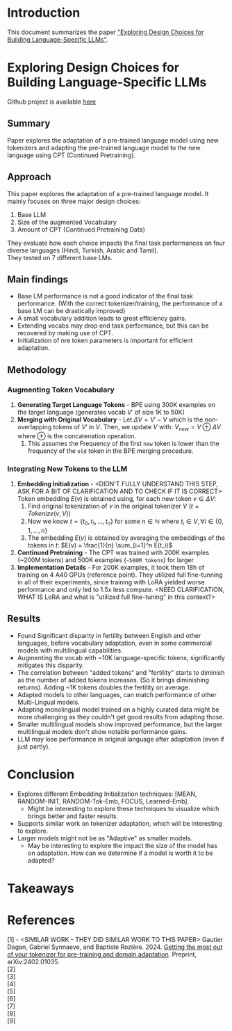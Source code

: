 # Introduction

This document summarizes the paper ["Exploring Design Choices for Building Language-Specific LLMs"](https://arxiv.org/pdf/2406.14670).

# Exploring Design Choices for Building Language-Specific LLMs

Github project is available [here](https://github.com/atutej/token-language-adaptation)

## Summary
Paper explores the adaptation of a pre-trained language model using new tokenizers and adapting the pre-trained language model to the new language using CPT (Continued Pretraining).


## Approach

This paper explores the adaptation of a pre-trained language model. 
It mainly focuses on three major design choices:
1. Base LLM 
1. Size of the augmented Vocabulary
1. Amount of CPT (Continued Pretraining Data)

They evaluate how each choice impacts the final task performances on four diverse languages (Hindi, Turkish, Arabic and Tamil).<br>
They tested on 7 different base LMs.

## Main findings
- Base LM performance is not a good indicator of the final task performance. (With the correct tokenizer/training, the performance of a base LM can be drastically improved)
- A small vocabulary addition leads to great efficiency gains.
- Extending vocabs may drop end task performance, but this can be recovered by making use of CPT.
- Initialization of nre token parameters is important for efficient adaptation.

## Methodology
### Augmenting Token Vocabulary

1. **Generating Target Language Tokens** - BPE using 300K examples on the target language (generates vocab $V'$ of size 1K to 50K)
1. **Merging with Original Vocabulary** - Let $\Delta V=V'-V$ which is the non-overlapping tokens of $V'$ in $V$. Then, we update $V$ with: $V_{new} = V \oplus \Delta V$ where $\oplus$ is the concatenation operation.
    1. This assumes the Frequency of the first `new` token is lower than the frequency of the `old` token in the BPE merging procedure.

### Integrating New Tokens to the LLM
1. **Embedding Initialization** - \<DIDN'T FULLY UNDERSTAND THIS STEP, ASK FOR A BIT OF CLARIFICATION AND TO CHECK IF IT IS CORRECT\> Token embedding $E(v)$ is obtained using, for each new token $v \in \Delta V$:
    1. Find original tokenization of $v$ in the original tokenizer $V$ ($t = Tokenize(v, V)$)
    1. Now we know $t = \{t_0, t_1, ..., t_n\}$ for some $n\in \mathbb{N}$  where $t_i \in V, \forall i \in \{0, 1, ..., n\}$
    1. The embedding $E(v)$ is obtained by averaging the embeddings of the tokens in $t$: $E(v) = \frac{1}{n} \sum_{i=1}^n E(t_i)$
1. **Continued Pretraining** - The CPT was trained with 200K examples (~200M tokens) and 500K examples (`~500M tokens`) for larger 
1. **Implementation Details** - For 200K examples, it took them 18h of training on 4 A40 GPUs (reference point). They utilized full fine-tunning in all of their experiments, since training with LoRA yielded worse performance and only led to 1.5x less compute. \<NEED CLARIFICATION, WHAT IS LoRA and what is "utilized full fine-tuning" in this context?\>

## Results
- Found Significant disparity in fertility between English and other languages, before vocabulary adaptation, even in some commercial models with multilingual capabilities.
- Augmenting the vocab with ~10K language-specific tokens, significantly mitigates this disparity.
- The correlation between "added tokens" and "fertility" starts to diminish as the number of added tokens increases. (So it brings diminishing returns). Adding ~1K tokens doubles the fertility on average.
- Adapted models to other languages, can match performance of other Multi-Lingual models.
- Adapting monolingual model trained on a highly curated data might be more challenging as they couldn't get good results from adapting those.
- Smaller multilingual models show improved performance, but the larger multilingual models don't show notable performance gains.
- LLM may lose performance in original language after adaptation (even if just partly).



# Conclusion
- Explores different Embedding Initialization techniques: [MEAN, RANDOM-INIT, RANDOM-Tok-Emb, FOCUS, Learned-Emb].
    - Might be interesting to explore these techniques to visualize which brings better and faster results.
- Supports similar work on tokenizer adaptation, which will be interesting to explore.
- Larger models might not be as "Adaptive" as smaller models.
    - May be interesting to explore the impact the size of the model has on adaptation. How can we determine if a model is worth it to be adapted?


# Takeaways

# References
<span id="reference-1">[1] - \<SIMILAR WORK - THEY DID SIMILAR WORK TO THIS PAPER\> Gautier Dagan, Gabriel Synnaeve, and Baptiste Rozière. 2024. [Getting the most out of your tokenizer for pre-training and domain adaptation](https://arxiv.org/abs/2402.01035). Preprint, arXiv:2402.01035.</span><br>
<span id="reference-2">[2]</span><br>
<span id="reference-3">[3]</span><br>
<span id="reference-4">[4]</span><br>
<span id="reference-5">[5]</span><br>
<span id="reference-6">[6]</span><br>
<span id="reference-7">[7]</span><br>
<span id="reference-8">[8]</span><br>
<span id="reference-9">[9]</span><br>
